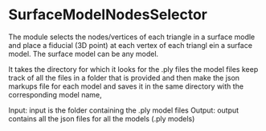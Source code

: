 # SurfaceModelNodesSelector

The module selects the nodes/vertices of each triangle in a surface modle and place a fiducial (3D point) at each vertex of each triangl ein a surface model.
The surface model can be any model. 

It takes the directory for which
  it looks for the .ply files the model files
  keep track of all the files in a folder that is provided 
  and then make the json markups file for each model and saves it in the same directory with the corresponding model name,

Input: input is the folder containing the .ply model files
Output: output contains all the json files for all the models (.ply models)


